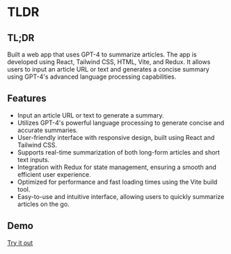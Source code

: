 # TLDR
## TL;DR

Built a web app that uses GPT-4 to summarize articles. The app is developed using React, Tailwind CSS, HTML, Vite, and Redux. It allows users to input an article URL or text and generates a concise summary using GPT-4's advanced language processing capabilities.

## Features

- Input an article URL or text to generate a summary.
- Utilizes GPT-4's powerful language processing to generate concise and accurate summaries.
- User-friendly interface with responsive design, built using React and Tailwind CSS.
- Supports real-time summarization of both long-form articles and short text inputs.
- Integration with Redux for state management, ensuring a smooth and efficient user experience.
- Optimized for performance and fast loading times using the Vite build tool.
- Easy-to-use and intuitive interface, allowing users to quickly summarize articles on the go.

## Demo
<a href="https://tldrapp.netlify.app/">Try it out</a>
